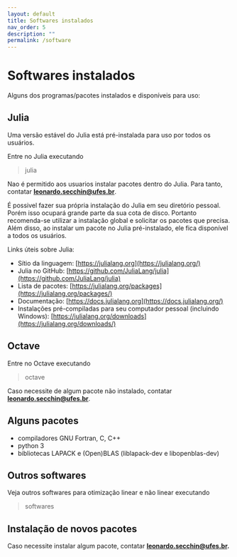 ```yaml
---
layout: default
title: Softwares instalados
nav_order: 5
description: ""
permalink: /software
---
```


# Softwares instalados

Alguns dos programas/pacotes instalados e disponíveis para uso:

## Julia

Uma versão estável do Julia está pré-instalada para uso por todos os usuários.

Entre no Julia executando
> julia

Nao é permitido aos usuarios instalar pacotes dentro do Julia. Para tanto, contatar **leonardo.secchin@ufes.br**.

É possivel fazer sua própria instalação do Julia em seu diretório pessoal. Porém isso ocupará grande parte da sua cota de disco. Portanto recomenda-se utilizar a instalação global e solicitar os pacotes que precisa. Além disso, ao instalar um pacote no Julia pré-instalado, ele fica disponível a todos os usuários.

Links úteis sobre Julia:
- Sítio da linguagem: [https://julialang.org](https://julialang.org/)
- Julia no GitHub: [https://github.com/JuliaLang/julia](https://github.com/JuliaLang/julia)
- Lista de pacotes: [https://julialang.org/packages](https://julialang.org/packages/)
- Documentação: [https://docs.julialang.org](https://docs.julialang.org/)
- Instalações pré-compiladas para seu computador pessoal (incluindo Windows): [https://julialang.org/downloads](https://julialang.org/downloads/)

## Octave

Entre no Octave executando
> octave

Caso necessite de algum pacote não instalado, contatar **leonardo.secchin@ufes.br**.

## Alguns pacotes

- compiladores GNU Fortran, C, C++
- python 3
- bibliotecas LAPACK e (Open)BLAS (liblapack-dev e libopenblas-dev)

## Outros softwares

Veja outros softwares para otimização linear e não linear executando
> softwares

## Instalação de novos pacotes

Caso necessite instalar algum pacote, contatar **leonardo.secchin@ufes.br.**
